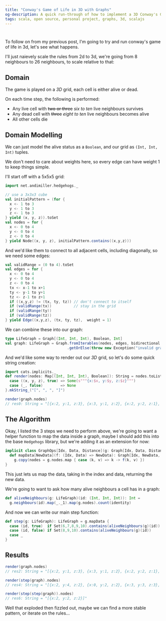 ```yaml
---
title: "Conway's Game of Life in 3D with Graphs"
og-description: A quick run-through of how to implement a 3D Conway's Game of Life using Graphs, using my Hedgehogs library.
tags: scala, open source, personal project, graphs, 3d, scalajs
---
```


<script async src="https://unpkg.com/es-module-shims@1.6.3/dist/es-module-shims.js"></script>

<script type="importmap">
  {
    "imports": {
      "three": "https://unpkg.com/three@0.151.3/build/three.module.js",
      "three/addons/": "https://unpkg.com/three@0.151.3/examples/jsm/"
    }
  }
</script>

<center>
<div class="sourceCode" id="render1"></div>
</center>
<center>
<div class="sourceCode" id="render2"></div>
</center>

<script type="module">
import { OrbitControls } from 'three/addons/controls/OrbitControls.js';
import { TrackballControls } from 'three/addons/controls/TrackballControls.js';
import * as THREE from 'three';

//renderBlocks('render1', [{x:2, y:2, z:2}, {x:2, y:3, z:2}, {x:2, y:1, z:2} ])
//renderBlocks('render2', [{x:2, y:2, z:2} ])

window.renderBlocks = function renderBlocks(elementId, filledIn) {
                        const container = document.getElementById(elementId);
			let camera, scene, renderer;
                        let controls;


			function init() {
				scene = new THREE.Scene();

				const geometry = new THREE.BoxGeometry( 10, 10, 10 );
				const material = new THREE.MeshBasicMaterial({color: 0x698CD8});
                                const edges = new THREE.EdgesGeometry( geometry );

                                filledIn.forEach ( item => {
					     const cube = new THREE.Mesh( geometry, material );
					     cube.position.x = item.x * 10 - 25;
					     cube.position.y = item.y * 10 - 25;
					     cube.position.z = item.z * 10 - 25;
					     scene.add(cube);
                                });
                                [0,1,2,3,4].forEach( x => {
                                     [0,1,2,3,4].forEach( y => {
                                          [0,1,2,3,4].forEach( z => {
					     const line = new THREE.LineSegments( edges, new THREE.LineBasicMaterial( { color: 0xffffff } ) );
					     line.position.x = x * 10 - 25;
					     line.position.y = y * 10 - 25;
					     line.position.z = z * 10 - 25;
					     scene.add(line);
                                })})});

				renderer = new THREE.WebGLRenderer( { antialias: true } );
				renderer.setPixelRatio( window.devicePixelRatio );
				renderer.setSize( 400, 400 );
                                container.appendChild(renderer.domElement);
				camera = new THREE.PerspectiveCamera( 70, window.innerWidth / window.innerHeight, 1, 1000 );
				camera.position.z = 200;

                                controls = new TrackballControls(camera, renderer.domElement) // renderer.domElement)
			}

			function animate() {
				requestAnimationFrame( animate );
                                controls.update();
				renderer.render( scene, camera );
			}

			init();
			animate();
};
</script>

To follow on from my previous post, I'm going to try and run conway's game of life in 3d, let's see what happens.

I'll just naievely scale the rules from 2d to 3d, we're going from 8 neighbours to 26 neighbours, to scale relative to that:

## Domain

The game is played on a <i>3D</i> grid, each cell is either alive or dead.

On each time step, the following is performed:

* Any live cell with <strike>two or three</strike> <i>six to ten</i> live neighbours survives
* Any dead cell with <strike>three</strike> <i>eight to ten</i> live neighbours becomes alive
* All other cells die

## Domain Modelling

We can just model the alive status as a `Boolean`, and our grid as `(Int, Int, Int)` tuples.

We don't need to care about weights here, so every edge can have weight 1 to keep things simple.

I'll start off with a 5x5x5 grid:

```scala
import net.andimiller.hedgehogs._

// use a 3x3x3 cube
val initialPattern = (for {
  x <- 1 to 3
  y <- 1 to 3
  z <- 1 to 3
} yield (x, y, z)).toSet
val nodes = for {
  x <- 0 to 4
  y <- 0 to 4
  z <- 0 to 4
} yield Node((x, y, z), initialPattern.contains((x,y,z)))
```

And we'd like them to connect to all adjacent cells, including diagonally, so we need some edges:

```scala
val validRange = (0 to 4).toSet
val edges = for {
  x <- 0 to 4
  y <- 0 to 4
  z <- 0 to 4
  tx <- x-1 to x+1
  ty <- y-1 to y+1
  tz <- z-1 to z+1
  if ((x,y,z) != (tx, ty, tz)) // don't connect to itself
  if (validRange(tx))          // stay in the grid
  if (validRange(ty))
  if (validRange(tz))
} yield Edge((x,y,z), (tx, ty, tz),  weight = 1)
```

We can combine these into our graph:
```scala
type LifeGraph = Graph[(Int, Int, Int), Boolean, Int]
val graph: LifeGraph = Graph.fromIterables(nodes, edges, bidirectional = true)
                            .getOrElse(throw new Exception("invalid graph"))
```

And we'd like some way to render out our <i>3D</i> grid, so let's do some quick string creation:

```scala
import cats.implicits._
def render(nodes: Map[(Int, Int, Int), Boolean]): String = nodes.toList.mapFilter { 
  case ((x, y, z), true) => Some(s"""{x:$x, y:$y, z:$z}""")
  case (_, false)        => None
}.mkString_("[", ", ", "]")

render(graph.nodes)
// res0: String = "[{x:2, y:1, z:3}, {x:3, y:1, z:2}, {x:2, y:2, z:1}, {x:3, y:2, z:2}, {x:2, y:3, z:2}, {x:3, y:2, z:1}, {x:2, y:3, z:1}, {x:3, y:3, z:3}, {x:1, y:1, z:3}, {x:1, y:2, z:2}, {x:1, y:2, z:3}, {x:1, y:3, z:1}, {x:2, y:2, z:2}, {x:2, y:1, z:1}, {x:1, y:3, z:3}, {x:1, y:1, z:2}, {x:3, y:2, z:3}, {x:2, y:3, z:3}, {x:3, y:1, z:1}, {x:3, y:3, z:1}, {x:1, y:1, z:1}, {x:3, y:1, z:3}, {x:2, y:2, z:3}, {x:2, y:1, z:2}, {x:3, y:3, z:2}, {x:1, y:2, z:1}, {x:1, y:3, z:2}]"
```

<center>
  <div id="exampleRender"></div>
</center>



<script type="module">
window.renderBlocks('exampleRender', [{x:2, y:1, z:3}, {x:3, y:1, z:2}, {x:2, y:2, z:1}, {x:3, y:2, z:2}, {x:2, y:3, z:2}, {x:3, y:2, z:1}, {x:2, y:3, z:1}, {x:3, y:3, z:3}, {x:1, y:1, z:3}, {x:1, y:2, z:2}, {x:1, y:2, z:3}, {x:1, y:3, z:1}, {x:2, y:2, z:2}, {x:2, y:1, z:1}, {x:1, y:3, z:3}, {x:1, y:1, z:2}, {x:3, y:2, z:3}, {x:2, y:3, z:3}, {x:3, y:1, z:1}, {x:3, y:3, z:1}, {x:1, y:1, z:1}, {x:3, y:1, z:3}, {x:2, y:2, z:3}, {x:2, y:1, z:2}, {x:3, y:3, z:2}, {x:1, y:2, z:1}, {x:1, y:3, z:2}]);
</script>


## The Algorithm

Okay, I listed the 3 steps we need to perform above, we're going to want a helper function to map the data inside a graph, maybe I should add this into the base `Hedgehogs` library, but we're adding it as an extension for now:

```scala
implicit class GraphOps[Idx, Data, Distance](g: Graph[Idx, Data, Distance]) {
  def mapData[NewData](f: (Idx, Data) => NewData): Graph[Idx, NewData, Distance] =
    g.copy(nodes = g.nodes.map { case (k, v) => k -> f(k, v) })
}
```

This just lets us map the data, taking in the index and data, returning the new data.

We're going to want to ask how many alive neighbours a cell has in a graph:

```scala
def aliveNeighbours(g: LifeGraph)(id: (Int, Int, Int)): Int =
  g.neighbours(id).map(_._1).map(g.nodes).count(identity)
```

And now we can write our main step function:

```scala
def step(g: LifeGraph): LifeGraph = g.mapData {
  case (id, true)  if Set(6,7,8,9,10).contains(aliveNeighbours(g)(id)) => true
  case (id, false) if Set(8,9,10).contains(aliveNeighbours(g)(id))     => true
  case _                                                               => false
}
```

## Results

```scala
render(graph.nodes)
// res2: String = "[{x:2, y:1, z:3}, {x:3, y:1, z:2}, {x:2, y:2, z:1}, {x:3, y:2, z:2}, {x:2, y:3, z:2}, {x:3, y:2, z:1}, {x:2, y:3, z:1}, {x:3, y:3, z:3}, {x:1, y:1, z:3}, {x:1, y:2, z:2}, {x:1, y:2, z:3}, {x:1, y:3, z:1}, {x:2, y:2, z:2}, {x:2, y:1, z:1}, {x:1, y:3, z:3}, {x:1, y:1, z:2}, {x:3, y:2, z:3}, {x:2, y:3, z:3}, {x:3, y:1, z:1}, {x:3, y:3, z:1}, {x:1, y:1, z:1}, {x:3, y:1, z:3}, {x:2, y:2, z:3}, {x:2, y:1, z:2}, {x:3, y:3, z:2}, {x:1, y:2, z:1}, {x:1, y:3, z:2}]"
```

<center>
  <div id="result0"></div>
</center>



<script type="module">
window.renderBlocks('result0', [{x:2, y:4, z:2}, {x:0, y:2, z:2}, {x:3, y:3, z:3}, {x:1, y:1, z:3}, {x:1, y:3, z:1}, {x:2, y:2, z:4}, {x:1, y:3, z:3}, {x:3, y:1, z:1}, {x:3, y:3, z:1}, {x:1, y:1, z:1}, {x:3, y:1, z:3}, {x:2, y:2, z:0}, {x:4, y:2, z:2}, {x:2, y:0, z:2}]);
</script>


```scala
render(step(graph).nodes)
// res4: String = "[{x:2, y:4, z:2}, {x:0, y:2, z:2}, {x:3, y:3, z:3}, {x:1, y:1, z:3}, {x:1, y:3, z:1}, {x:2, y:2, z:4}, {x:1, y:3, z:3}, {x:3, y:1, z:1}, {x:3, y:3, z:1}, {x:1, y:1, z:1}, {x:3, y:1, z:3}, {x:2, y:2, z:0}, {x:4, y:2, z:2}, {x:2, y:0, z:2}]"
```

<center>
  <div id="result1"></div>
</center>



<script type="module">
window.renderBlocks('result1', [{x:2, y:4, z:2}, {x:0, y:2, z:2}, {x:3, y:3, z:3}, {x:1, y:1, z:3}, {x:1, y:3, z:1}, {x:2, y:2, z:4}, {x:1, y:3, z:3}, {x:3, y:1, z:1}, {x:3, y:3, z:1}, {x:1, y:1, z:1}, {x:3, y:1, z:3}, {x:2, y:2, z:0}, {x:4, y:2, z:2}, {x:2, y:0, z:2}]);
</script>


```scala
render(step(step(graph)).nodes)
// res6: String = "[{x:2, y:2, z:2}]"
```

<center>
  <div id="result2"></div>
</center>



<script type="module">
window.renderBlocks('result2', [{x:2, y:2, z:2}]);
</script>


Well that exploded then fizzled out, maybe we can find a more stable pattern, or iterate on the rules...

